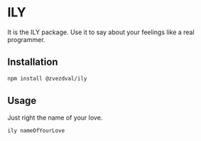 # ILY

It is the ILY package. Use it to say about your feelings like a real programmer. 

## Installation

```bash
npm install @zvezdval/ily
```

## Usage
Just right the name of your love. 

```bash
ily nameOfYourLove
```